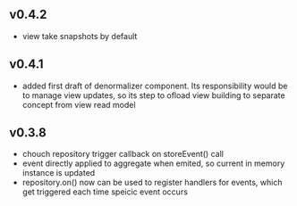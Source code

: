 ## v0.4.2
* view take snapshots by default

## v0.4.1
* added first draft of denormalizer component. Its responsibility would be to manage view updates, so its step to ofload view
 building to separate concept from view read model

## v0.3.8

* chouch repository trigger callback on storeEvent() call
* event directly applied to aggregate when emited, so current in memory instance is updated
* repository.on() now can be used to register handlers for events, which get triggered each time speicic event occurs